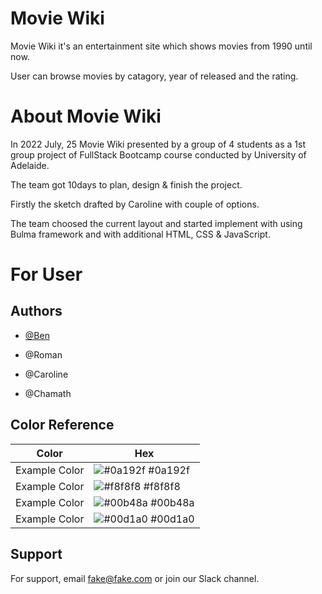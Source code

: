 
# Movie Wiki

Movie Wiki it's an entertainment site which shows movies from 1990 until now. 

User can browse movies by catagory, year of released and  the rating.

# About Movie Wiki

In 2022 July, 25 Movie Wiki presented by a group of 4 students as a 1st group project of FullStack Bootcamp course conducted by University of Adelaide. 

The team got 10days to plan, design & finish the project. 

Firstly the sketch drafted by Caroline with couple of options. 

The team choosed the current layout and started implement with using Bulma framework and with additional HTML, CSS & JavaScript.

# For User




## Authors

- [@Ben](https://www.github.com/octokatherine)

- @Roman

- @Caroline

- @Chamath

## Color Reference

| Color             | Hex                                                                |
| ----------------- | ------------------------------------------------------------------ |
| Example Color | ![#0a192f](https://via.placeholder.com/10/0a192f?text=+) #0a192f |
| Example Color | ![#f8f8f8](https://via.placeholder.com/10/f8f8f8?text=+) #f8f8f8 |
| Example Color | ![#00b48a](https://via.placeholder.com/10/00b48a?text=+) #00b48a |
| Example Color | ![#00d1a0](https://via.placeholder.com/10/00b48a?text=+) #00d1a0 |


## Support

For support, email fake@fake.com or join our Slack channel.

